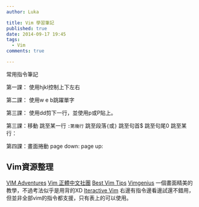 ```yaml
---
author: Luka

title: Vim 學習筆記
published: true
date: 2014-09-17 19:45
tags:
  - Vim
comments: true

---
```

常用指令筆記

第一課：
使用hjkl控制上下左右

第二課：
使用w e b跳躍單字

第三課：
使用dd剪下一行，並使用p或P貼上。

第三課：移動
跳至某一行 ```:第幾行```
跳至段落```{```或```}```
跳至句首$
跳至句尾0
跳至某行：


第四課：畫面捲動
page down:
page up:


## Vim資源整理

[VIM Adventures](http://vim-adventures.com/)
[Vim 正體中文社團](https://www.facebook.com/groups/vim.tw/)
[Best Vim Tips](http://vim.wikia.com/wiki/Best_Vim_Tips)
[Vimgenius](http://www.vimgenius.com/)
一個畫面精美的教學，不過考法似乎是用背的XD
[Iteractive Vim](http://www.openvim.com/sandbox.html)
右邊有指令邊看邊試還不錯用，但並非全部vim的指令都支援，只有表上的可以使用。
